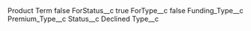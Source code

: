 <?xml version="1.0" encoding="UTF-8"?>
<CustomMetadata xmlns="http://soap.sforce.com/2006/04/metadata" xmlns:xsi="http://www.w3.org/2001/XMLSchema-instance" xmlns:xsd="http://www.w3.org/2001/XMLSchema">
    <label>Product Term</label>
    <protected>false</protected>
    <values>
        <field>ForStatus__c</field>
        <value xsi:type="xsd:boolean">true</value>
    </values>
    <values>
        <field>ForType__c</field>
        <value xsi:type="xsd:boolean">false</value>
    </values>
    <values>
        <field>Funding_Type__c</field>
        <value xsi:nil="true"/>
    </values>
    <values>
        <field>Premium_Type__c</field>
        <value xsi:nil="true"/>
    </values>
    <values>
        <field>Status__c</field>
        <value xsi:type="xsd:string">Declined</value>
    </values>
    <values>
        <field>Type__c</field>
        <value xsi:nil="true"/>
    </values>
</CustomMetadata>
